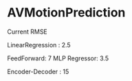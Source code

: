 # AVMotionPrediction

Current RMSE

LinearRegression : 2.5

FeedForward: 7
MLP Regressor: 3.5

Encoder-Decoder : 15
